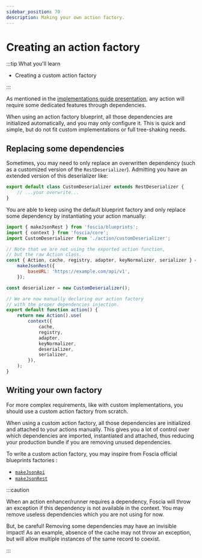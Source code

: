 ```yaml
---
sidebar_position: 70
description: Making your own action factory.
---
```


# Creating an action factory

:::tip What you'll learn

-   Creating a custom action factory

:::

As mentioned in the
[implementations guide presentation](/docs/guides/implementations/presentation),
any action will require some dedicated features through dependencies.

When using an action factory blueprint, all those dependencies are initialized
automatically, and you may only configure it. This is quick and simple, but do
not fit custom implementations or full tree-shaking needs.

## Replacing some dependencies

Sometimes, you may need to only replace an overwritten dependency (such as a
customized version of the `RestDeserializer`). Admitting you have an extended
version of this deserializer like:

```javascript title="action/customDeserializer.js"
export default class CustomDeserializer extends RestDeserializer {
    // ...your overwrite...
}
```

You are able to keep using the default blueprint factory and only replace some
dependency by instantiating your action manually:

```javascript title="action.js"
import { makeJsonRest } from 'foscia/blueprints';
import { context } from 'foscia/core';
import CustomDeserializer from './action/customDeserializer';

// Note that we are not using the exported action function,
// but the raw Action class.
const { Action, cache, registry, adapter, keyNormalizer, serializer } =
    makeJsonRest({
        baseURL: 'https://example.com/api/v1',
    });

const deserializer = new CustomDeserializer();

// We are now manually declaring our action factory
// with the proper dependencies injection.
export default function action() {
    return new Action().use(
        context({
            cache,
            registry,
            adapter,
            keyNormalizer,
            deserializer,
            serializer,
        }),
    );
}
```

## Writing your own factory

For more complex requirements, like with custom implementations, you should use
a custom action factory from scratch.

When using a custom action factory, all those dependencies are initialized and
attached to your actions manually. This gives you a lot of control over which
dependencies are imported, instantiated and attached, thus reducing your
production bundle if you are removing unused dependencies.

To write a custom action factory, you may inspire from Foscia official
blueprints factories :

-   [`makeJsonApi`](https://github.com/paul-thebaud/foscia/blob/main/src/blueprints/jsonapi/makeJsonApi.ts)
-   [`makeJsonRest`](https://github.com/paul-thebaud/foscia/blob/main/src/blueprints/rest/makeJsonRest.ts)

:::caution

When an action enhancer/runner requires a dependency, Foscia will throw an
exception if this dependency is not available in the context. You may remove
useless dependencies which you are not using for now.

But, be careful! Removing some dependencies may have an invisible impact! As an
example, absence of the cache may not throw an exception, but will allow
multiple instances of the same record to coexist.

:::
